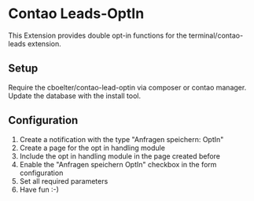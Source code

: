 # Contao Leads-OptIn
This Extension provides double opt-in functions for the terminal/contao-leads extension.

## Setup ##

Require the cboelter/contao-lead-optin via composer or contao manager.
Update the database with the install tool.

## Configuration ##

1. Create a notification with the type "Anfragen speichern: OptIn"
2. Create a page for the opt in handling module
3. Include the opt in handling module in the page created before
4. Enable the "Anfragen speichern OptIn" checkbox in the form configuration
5. Set all required parameters
6. Have fun :-)